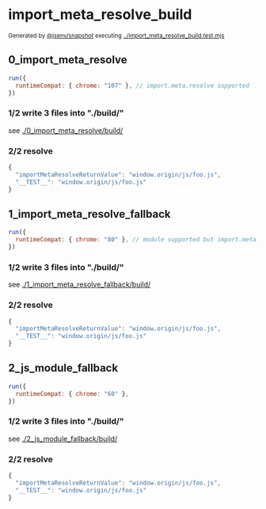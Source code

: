 # import_meta_resolve_build

<sub>
  Generated by <a href="https://github.com/jsenv/core/tree/main/packages/independent/snapshot">@jsenv/snapshot</a> executing <a href="../import_meta_resolve_build.test.mjs">../import_meta_resolve_build.test.mjs</a>
</sub>

## 0_import_meta_resolve

```js
run({
  runtimeCompat: { chrome: "107" }, // import.meta.resolve supported
})
```

### 1/2 write 3 files into "./build/"

see [./0_import_meta_resolve/build/](./0_import_meta_resolve/build/)

### 2/2 resolve

```js
{
  "importMetaResolveReturnValue": "window.origin/js/foo.js",
  "__TEST__": "window.origin/js/foo.js"
}
```

## 1_import_meta_resolve_fallback

```js
run({
  runtimeCompat: { chrome: "80" }, // module supported but import.meta.resolve is not
})
```

### 1/2 write 3 files into "./build/"

see [./1_import_meta_resolve_fallback/build/](./1_import_meta_resolve_fallback/build/)

### 2/2 resolve

```js
{
  "importMetaResolveReturnValue": "window.origin/js/foo.js",
  "__TEST__": "window.origin/js/foo.js"
}
```

## 2_js_module_fallback

```js
run({
  runtimeCompat: { chrome: "60" },
})
```

### 1/2 write 3 files into "./build/"

see [./2_js_module_fallback/build/](./2_js_module_fallback/build/)

### 2/2 resolve

```js
{
  "importMetaResolveReturnValue": "window.origin/js/foo.js",
  "__TEST__": "window.origin/js/foo.js"
}
```